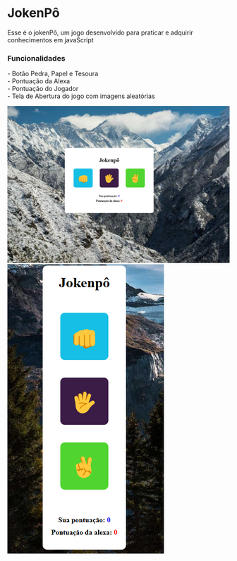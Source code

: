 <h1>JokenPô</h1>
Esse é o jokenPô, um jogo desenvolvido para praticar e adquirir conhecimentos em javaScript
<br>
<h3>Funcionalidades</h3>
- Botão Pedra, Papel e Tesoura
<br>
- Pontuação da Alexa
<br>
- Pontuação do Jogador
<br>
- Tela de Abertura do jogo com imagens aleatórias

<img src = "https://github.com/cleverson09207/Projeto-Jokenp-/blob/main/assets/foto.png?raw=true"/> <img src = "https://github.com/cleverson09207/Projeto-Jokenp-/blob/main/assets/foto2.png?raw=true"/>

